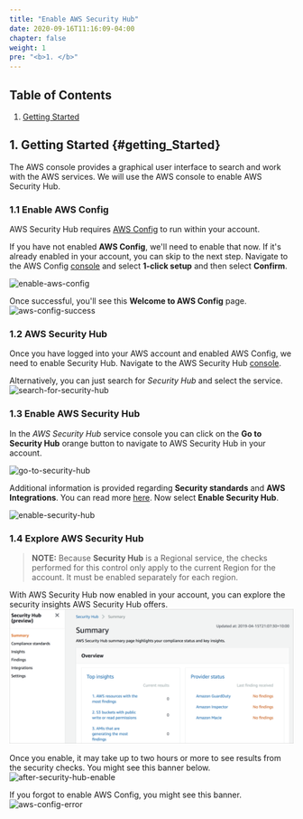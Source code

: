 ```yaml
---
title: "Enable AWS Security Hub"
date: 2020-09-16T11:16:09-04:00
chapter: false
weight: 1
pre: "<b>1. </b>"
---
```


## Table of Contents

1. [Getting Started](#getting_Started)

## 1. Getting Started {#getting_Started}

The AWS console provides a graphical user interface to search and work with the AWS services.
We will use the AWS console to enable AWS Security Hub.

### 1.1 Enable AWS Config

AWS Security Hub requires [AWS Config](https://aws.amazon.com/config/) to run within your account. 

If you have not enabled **AWS Config**, we'll need to enable that now. If it's already enabled in your account, you can skip to the next step. Navigate to the AWS Config [console](https://console.aws.amazon.com/config/) and select **1-click setup** and then select **Confirm**.

![enable-aws-config](/Security/100_Enable_Security_Hub/Images/enable-aws-config.png)

Once successful, you'll see this **Welcome to AWS Config** page.
![aws-config-success](/Security/100_Enable_Security_Hub/Images/aws-config-success.png)

### 1.2 AWS Security Hub

Once you have logged into your AWS account and enabled AWS Config, we need to enable Security Hub. Navigate to the AWS Security Hub [console](https://console.aws.amazon.com/securityhub/).

Alternatively, you can just search for *Security Hub* and select the service.
![search-for-security-hub](/Security/100_Enable_Security_Hub/Images/search-for-security-hub.png)


### 1.3 Enable AWS Security Hub

In the *AWS Security Hub* service console you can click on the **Go to Security Hub** orange button to navigate to AWS Security Hub in your account.

![go-to-security-hub](/Security/100_Enable_Security_Hub/Images/go-to-security-hub.png)

Additional information is provided regarding **Security standards** and **AWS Integrations**. You can read more [here](https://docs.aws.amazon.com/securityhub/latest/userguide/securityhub-internal-providers.html). Now select **Enable Security Hub**.

![enable-security-hub](/Security/100_Enable_Security_Hub/Images/enable-security-hub.png)

### 1.4 Explore AWS Security Hub

> **NOTE:** Because **Security Hub** is a Regional service, the checks performed for this control only apply to the current Region for the account. It must be enabled separately for each region. 

With AWS Security Hub now enabled in your account, you can explore the security insights AWS Security Hub offers.
![explore-aws-security-hub](/Security/100_Enable_Security_Hub/Images/explore-aws-security-hub.png)

Once you enable, it may take up to two hours or more to see results from the security checks. You might see this banner below.
![after-security-hub-enable](/Security/100_Enable_Security_Hub/Images/after-security-hub-enable.png)

If you forgot to enable AWS Config, you might see this banner.
![aws-config-error](/Security/100_Enable_Security_Hub/Images/aws-config-error.png)